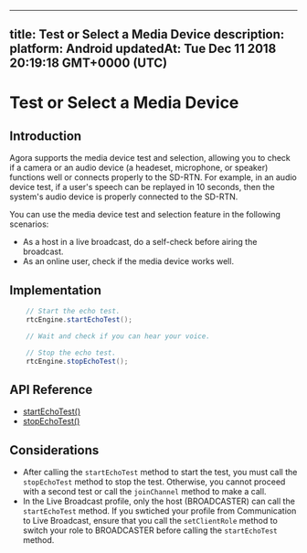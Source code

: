 
---
title: Test or Select a Media Device
description: 
platform: Android
updatedAt: Tue Dec 11 2018 20:19:18 GMT+0000 (UTC)
---
# Test or Select a Media Device
## Introduction

Agora supports the media device test and selection, allowing you to check if a camera or an audio device (a headeset, microphone, or speaker) functions well or connects properly to the SD-RTN. For example, in an audio device test, if a user's speech can be replayed in 10 seconds, then the system's audio device is properly connected to the SD-RTN.

You can use the media device test and selection feature in the following scenarios:

- As a host in a live broadcast, do a self-check before airing the broadcast.
- As an online user, check if the media device works well.

## Implementation

```Java
	// Start the echo test. 
	rtcEngine.startEchoTest();

	// Wait and check if you can hear your voice.

	// Stop the echo test. 
	rtcEngine.stopEchoTest();
```

## API Reference

- [startEchoTest()](https://docs.agora.io/en/Video/API%20Reference/java/classio_1_1agora_1_1rtc_1_1_rtc_engine.html#ac93b84c9ebbb32f5ee304732804ec1b9)
- [stopEchoTest()](https://docs.agora.io/en/Video/API%20Reference/java/classio_1_1agora_1_1rtc_1_1_rtc_engine.html#a01b8067275003c011f6d81bb41ee0fe1)

## Considerations

- After calling the `startEchoTest` method to start the test, you must call the `stopEchoTest` method to stop the test. Otherwise, you cannot proceed with a second test or call the `joinChannel` method to make a call. 
- In the Live Broadcast profile, only the host (BROADCASTER) can call the `startEchoTest` method. If you swtiched your profile from Communication to Live Broadcast, ensure that you call the `setClientRole` method to switch your role to BROADCASTER before calling the `startEchoTest` method.
